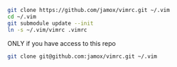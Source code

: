 ```bash
git clone https://github.com/jamox/vimrc.git ~/.vim
cd ~/.vim
git submodule update --init
ln -s ~/.vim/vimrc .vimrc
```

ONLY if you have access to this repo
``` bash
git clone git@github.com:jamox/vimrc.git ~/.vim
```
